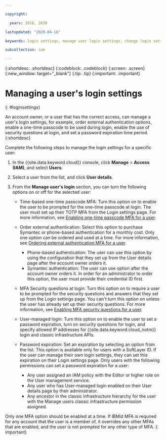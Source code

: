 ```yaml
---

copyright:

  years: 2018, 2020

lastupdated: "2020-04-16"

keywords: login settings, manage user login settings, change login settings for user

subcollection: iam

---
```


{:shortdesc: .shortdesc}
{:codeblock: .codeblock}
{:screen: .screen}
{:new_window: target="_blank"}
{:tip: .tip}
{:important: .important}

# Managing a user's login settings
{: #loginsettings}

An account owner, or a user that has the correct access, can manage a user's login settings, for example, order external authentication options, enable a one-time passcode to be used during login, enable the use of security questions at login, and set a password expiration time period.
{:shortdesc}

Complete the following steps to manage the login settings for a specific user:

1. In the {{site.data.keyword.cloud}} console, click **Manage** &gt; **Access (IAM)**, and select **Users**.
2. Select a user from the list, and click **User details**.
3. From the **Manage user's login** section, you can turn the following options on or off for the selected user:

    * Time-based one-time passcode MFA: Turn this option on to enable the user to be prompted for the one-time passcode at login. The user must set up their TOTP MFA from the Login settings page. For more information, see [Enabling one-time passcode MFA for a user](/docs/iam?topic=iam-totp#totp).

    * Order external authentication: Select this option to purchase Symantec or phone-based authentication for a monthly cost. Only one option can be ordered and used at a time. For more information, see [Ordering external authentication MFA for a user](/docs/iam?topic=iam-external#external).

        * Phone-based authentication: The user can use this option by using the configuration that they set up from the User details page after the account owner orders it.
        * Symantec authentication: The user can use option after the account owner orders it. In order for an administrator to order this option, the user must provide their credential ID first.

    * MFA Security questions at login: Turn this option on to require a user to be prompted for the security questions and answers that they set up from the Login settings page. You can't turn this option on unless the user has already set up their security questions. For more information, see [Enabling MFA security questions for a user](/docs/iam?topic=iam-questions#questions).

    * User-managed login: Turn this option on to enable the user to set a password expiration, turn on security questions for login, and specify allowed IP addresses for {{site.data.keyword.cloud_notm}} login and classic infrastructure APIs.

    * Password expiration: Set an expiration by selecting an option from the list. This option is available only for users with a SoftLayer ID. If the user can manage their own login settings, they can set this expiration on their Login settings page. Only users with the following permissions can set a password expiration for a user:

        * Any user assigned an IAM policy with the Editor or higher role on the User management service.
        * Any user who has User-managed login enabled on their User details page by their administrator.
        * Any ancestor in the classic infrastructure hierarchy for the user with the Manage users classic infrastructure permission assigned.

Only one MFA option should be enabled at a time. If IBMid MFA is required for any account that the user is a member of, it overrides any other MFAs that are enabled, and the user is not prompted for any other type of MFA.
{: important}
